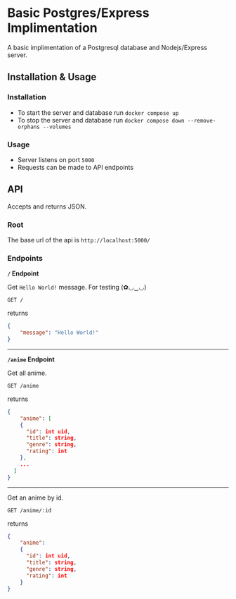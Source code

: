 # Basic Postgres/Express Implimentation

A basic implimentation of a Postgresql database and Nodejs/Express server.

## Installation & Usage

### Installation

- To start the server and database run `docker compose up`
- To stop the server and database run `docker compose down --remove-orphans --volumes`

### Usage

- Server listens on port `5000`
- Requests can be made to API endpoints

## API

Accepts and returns JSON.

### Root

The base url of the api is `http://localhost:5000/`

### Endpoints

**`/` Endpoint**

Get `Hello World!` message. For testing (✿◡‿◡)

`GET /`

returns

```json
{
	"message": "Hello World!"
}
```

---

**`/anime` Endpoint**

Get all anime.

`GET /anime`

returns

```json
{
	"anime": [
    {
      "id": int uid,
      "title": string,
      "genre": string,
      "rating": int
    },
    ...
  ]
}
```

---

Get an anime by id.

`GET /anime/:id`

returns

```json
{
	"anime":
    {
      "id": int uid,
      "title": string,
      "genre": string,
      "rating": int
    }
}
```
